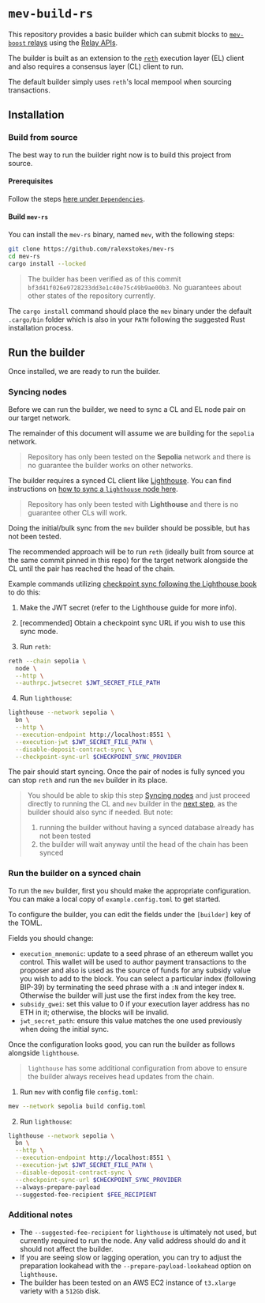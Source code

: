 # `mev-build-rs`

This repository provides a basic builder which can submit blocks to [`mev-boost` relays](https://boost.flashbots.net) using the [Relay APIs](https://flashbots.github.io/relay-specs/).

The builder is built as an extension to the [`reth`](https://github.com/paradigmxyz/reth) execution layer (EL) client and also requires a consensus layer (CL) client to run.

The default builder simply uses `reth`'s local mempool when sourcing transactions.

## Installation

### Build from source

The best way to run the builder right now is to build this project from source.

#### Prerequisites

Follow the steps [here under `Dependencies`](https://paradigmxyz.github.io/reth/installation/source.html#dependencies).

#### Build `mev-rs`

You can install the `mev-rs` binary, named `mev`, with the following steps:

```sh
git clone https://github.com/ralexstokes/mev-rs
cd mev-rs
cargo install --locked
```

> The builder has been verified as of this commit `bf3d41f026e9728233dd3e1c40e75c49b9ae00b3`. No guarantees about other states of the repository currently.

The `cargo install` command should place the `mev` binary under the default `.cargo/bin` folder which is also in your `PATH` following the suggested Rust installation process.

## Run the builder

Once installed, we are ready to run the builder.

### Syncing nodes

Before we can run the builder, we need to sync a CL and EL node pair on our target network.

The remainder of this document will assume we are building for the `sepolia` network.

> Repository has only been tested on the **Sepolia** network and there is no guarantee the builder works on other networks.

The builder requires a synced CL client like [Lighthouse](https://github.com/sigp/lighthouse/).
You can find instructions on [how to sync a `lighthouse` node here](https://lighthouse-book.sigmaprime.io).

> Repository has only been tested with **Lighthouse** and there is no guarantee other CLs will work.

Doing the initial/bulk sync from the `mev` builder should be possible, but has not been tested.

The recommended approach will be to run `reth` (ideally built from source at the same commit pinned in this repo) for the target network alongside the CL until the pair has reached the head of the chain.

Example commands utilizing [checkpoint sync following the Lighthouse book](https://lighthouse-book.sigmaprime.io/run_a_node.html) to do this:

1. Make the JWT secret (refer to the Lighthouse guide for more info).

2. [recommended] Obtain a checkpoint sync URL if you wish to use this sync mode.

3. Run `reth`:
  ```sh
  reth --chain sepolia \
    node \
    --http \
    --authrpc.jwtsecret $JWT_SECRET_FILE_PATH
  ````

4. Run `lighthouse`:
  ```sh
  lighthouse --network sepolia \
    bn \
    --http \
    --execution-endpoint http://localhost:8551 \
    --execution-jwt $JWT_SECRET_FILE_PATH \
    --disable-deposit-contract-sync \
    --checkpoint-sync-url $CHECKPOINT_SYNC_PROVIDER
  ```

The pair should start syncing. Once the pair of nodes is fully synced you can stop `reth` and run the `mev` builder in its place.

> You should be able to skip this step [Syncing nodes](#syncing-nodes) and just proceed directly to running the CL and `mev` builder in the [next step](#run-the-builder-on-a-synced-chain), as the builder should also sync if needed.
> But note:
> 1) running the builder without having a synced database already has not been tested
> 2) the builder will wait anyway until the head of the chain has been synced

### Run the builder on a synced chain

To run the `mev` builder, first you should make the appropriate configuration. You can make a local copy of `example.config.toml` to get started.

To configure the builder, you can edit the fields under the `[builder]` key of the TOML.

Fields you should change:

* `execution_mnemonic`: update to a seed phrase of an ethereum wallet you control.
  This wallet will be used to author payment transactions to the proposer and also is used as the source of funds for any subsidy value you wish to add to the block.
  You can select a particular index (following BIP-39) by terminating the seed phrase with a `:N` and integer index `N`. Otherwise the builder will just use the first index from the key tree.
* `subsidy_gwei`: set this value to 0 if your execution layer address has no ETH in it; otherwise, the blocks will be invalid.
* `jwt_secret_path`: ensure this value matches the one used previously when doing the initial sync.

Once the configuration looks good, you can run the builder as follows alongside `lighthouse`.

> `lighthouse` has some additional configuration from above to ensure the builder always receives head updates from the chain.

1. Run `mev` with config file `config.toml`:
  ```sh
  mev --network sepolia build config.toml
  ```

2. Run `lighthouse`:
  ```sh
  lighthouse --network sepolia \
    bn \
    --http \
    --execution-endpoint http://localhost:8551 \
    --execution-jwt $JWT_SECRET_FILE_PATH \
    --disable-deposit-contract-sync \
    --checkpoint-sync-url $CHECKPOINT_SYNC_PROVIDER
    --always-prepare-payload
    --suggested-fee-recipient $FEE_RECIPIENT
  ```

### Additional notes

* The `--suggested-fee-recipient` for `lighthouse` is ultimately not used, but currently required to run the node. Any valid address should do and it should not affect the builder.
* If you are seeing slow or lagging operation, you can try to adjust the preparation lookahead with the `--prepare-payload-lookahead` option on `lighthouse`.
* The builder has been tested on an AWS EC2 instance of `t3.xlarge` variety with a `512Gb` disk.
